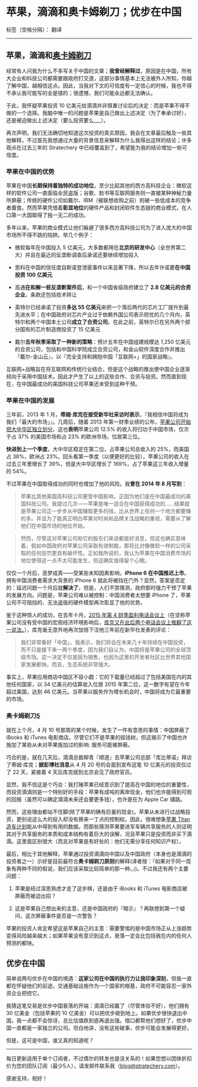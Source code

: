 # 苹果，滴滴和奥卡姆剃刀；优步在中国

标签（空格分隔）： 翻译

---

## 苹果，滴滴和[奥卡姆剃刀][1]

经常有人问我为什么不多写关于中国的文章；**我曾经解释过**，原因是在中国，所有大企业和科技公司都需要跟政府打交道，这部分事情基本上无法被外人所知，你越了解中国，越相信这点。因此，当我对下文的可信度有一定信心的时候，我也不得不承认我可能写的全是错的；很遗憾，我们可能永远都无法确认。

于此，我怀疑苹果投资 10 亿美元给滴滴并非慎重讨论后的决定：而是苹果不得不做的一个选择。我脑中唯一的问题是苹果是自己做出上述决定（为了奉承讨好），还是被迫做出上述决定（要么投资要么___）。

再次声明，我们无法确切地知道这次投资的真实原因，我会在文章最后触及一些其他解释，不过首先我想通过大量的背景信息来解释为什么我得出这样的结论；许多观点在过去三年的 Stratechery 中已经覆盖到了，希望能为我的结论增加一些可信度。

### 苹果在中国的优势

苹果在中国**长期保持着独特的成功地位**，至少比起其他的西方高科技企业：微软这样的软件公司一直面临全民盗版；谷歌、脸书等互联网服务则一直被某种神秘力量所屏蔽；传统的硬件公司如戴尔、IBM（被联想收购之前）则被一些低成本的竞争者蚕食。然而苹果凭借着**彰显地位**的硬件产品和封闭软件生态链的商业模式，在人口第一大国取得了独一无二的成功。

多年以来，苹果的商业模式让他们躲避了很多西方高科技公司为了进入庞大的中国市场所不得不跳的陷阱。举几个例子：

- 微软每年在中国投入 5 亿美元，大多数都用在**北京的研发中心**（全世界第二大）并且在最近的反垄断调查后承诺还要继续增加投入

- 思科在中国的信任度自斯诺登泄密事件以来显著下降，所以去年许诺要**在中国投资 100 亿美元** 

- 高通**在和解一桩反垄断案件后**，和一个中国省级政府建立了 **2.8 亿美元的合资企业**，条款还包括技术转让

- 英特尔已经承诺了投资**多达 55 亿美元**来把一个落后两代的芯片工厂提升到最先进水平；在中国政府对芯片产业过于依赖外国公司表示担忧的几个月内，英特尔和两个中国本土公司**成立了合资公司**。在此之前，英特尔已在另外两个部分国有的芯片制造商投资了 15 亿美元

- 戴尔**去年秋季采取了一种新的策略**：预计五年在中国组建规模达 1,250 亿美元的合资公司，包括和中国科学院成立合资公司，和金山软件深度合作并推出『戴尔-金山云』，以『完全支持和拥抱中国「互联网+」的国家战略』。

互联网+战略旨在将互联网和传统行业结合，但是这个战略的推出使中国企业逐渐倾向于采用中国技术。因此才产生了以上的这些合作、合资与投资。然而直到现在，在中国最成功的美国科技公司苹果还未受到这种干预。


### 苹果在中国的发展

三年前，2013 年 1 月，**蒂姆·库克在接受新华社采访时表示**，『我相信中国将成为我们「最大的市场」』。几周后，随着 2013 年第一财季业绩的公布，[苹果公司开始把大中华区独立划分][2]，这也**表明**苹果公司 12.5% 的收入将归功于中国市场，仅次于占 37% 的美国市场和占 23% 的欧洲市场，位居第三位。

**快进到上一个季度**，大中华区稳定在第二位，占苹果公司总收入的 25%，而美国占 38%，欧洲占 23%。回头看第一季度（以便更好的比较），苹果公司的收入在过去三年里增长了 39%，但是大中华区增长了 169%，占了苹果这三年收入增量的 54%。

不过苹果在中国取得成功的同时也增加了他的风险。我**曾在 2014 年 8 月写到**：

> 苹果比其他美国高科技公司更受中国影响，正因为他们是在中国最成功的美国科技公司。我提过几次——苹果是唯一适合在中国获得成功的……结果就是苹果公司正一步步从中国赚取更多的钱，比从世界上任何一个地方都要赚的多。并且为了能真正明白苹果对时尚和品牌关注战略的重视，需要从了解他们在中国市场的地位开始。

> 然而，尽管这对苹果公司和它的股东们来说都是好消息，但这也确实意味着，假如中国政府对苹果公司采取有效制裁，那将比对像微软一样的公司采取的任何惩罚更具有破坏性。正如我所说的，我认为苹果在中国消费市场的地位使得这一点不太可能发生，但这确实值得留个心眼。

仅仅一个月后，恶梦成真——受某些未知因素影响，**iPhone 6 在中国推迟上市**。拥有中国消费者需求大背景的 iPhone 6 就此将被挡在门外？显然，答案是否定的：延迟问题一个月后就**解决了**，但是，人们不禁猜测，政府那时强力干预了苹果的发展方向。问题是，苹果公司难以被控制：中国消费者太想要 iPhone 了，苹果公司不可阻挡的、无法盗版的硬件模型再次彰显了他的优势。

鉴于这种惊人的成功，在去年十月，[2015 年第 4 财季盈利电话会议上][3]（在坚称苹果公司没有受中国的宏观经济环境影响后，[库克又在此后两个电话会议上推翻了这一说法。][4]），库克毫无意外地再次加倍下注他三年前在新华社发表的评论：

> 我们非常看好「中国」，我表示，我们将会在未来几十年持续在中国投资，而不只是接下来一两个季度，因为我们自认为，中国将是苹果公司的全球顶级市场。这一决定不仅是因为销售，也因为这里的开发者社区比世界其他国家发展都快。而且，生态系统非常强大。

事实上，苹果应用商店中国区不容小觑：它的下载量已经超过了包括美国在内的其他任何国家，以 34 亿美元的估算收入位居 2015 年第二位，这一数字有望在今年超过美国，达到 46 亿美元。当苹果以服务作为增长机会时，中国将成为它最重要的市场。
	

### 奥卡姆剃刀[5]

就在上个月，4 月 10 号那周的某个时候，发生了一件有意思的事情：中国屏蔽了 iBooks 和 iTunes 电影商店。尽管它们不是苹果的摇钱树，但这揭示了中国也许施加了某些从未对苹果施加过的影响: 服务可能被屏蔽。

巧合的是，就在几天后，滴滴总裁柳青『顺道』去苹果公司总部「库比蒂诺」拜访了蒂姆·库克；**据彭博社消息**从 4 月 20 号的会面到宣布这笔 10 亿美元的投资仅过了 22 天，紧接着 4 天后库克就到北京会见了政府官员。

显然，我不信这是个巧合：我打赌苹果已经意识到了提高在中国的地位的重要性，而投资滴滴则是一个特别好的手段：苹果有成吨的离岸现金，他们也许能得到可观的回报（虽然可以确定滴滴未来还会要更多钱），也许是在为 Apple Car 铺路。

然而，这些理由都站不住脚(除了苹果的确有巨量的现金)。苹果从未进行过战略投资，更别说这么大的投入却没有换来一丁点的控制权。因此，很难想象[苹果 Titan 造车计划][6]能从中得到有用的数据。而那些猜测苹果要进军车辆共享服务的人则证明其对于共享服务的本质和成本结构有着巨大的误解，况且苹果只是投资而非买下滴滴。这里面区别很大（而且对苹果是有好处的：他们无需分享任何知识产权）。

最后，相比于其他解释，苹果通过投资滴滴向中国以及中国政府（本身也是滴滴的投资者之一）示好是目前最符合**奥卡姆剃刀原则**的解释(译者按：『如果对于同一现象有两种不同的假说，我们应该采取比较简单的那一种。』)。不过我还有两个主要问题：

1. 苹果是经过深思熟虑才走了这步棋，还是由于 iBooks 和 iTunes 电影商店被屏蔽而被迫出招？

2. 这是苹果自己想出来的主意，还是中国政府的『暗示』？再联想到第一个疑问，这次屏蔽事件是否是一次警告？

苹果的投资人肯定希望这是苹果自己的主意：需要警惕的是中国市场正从上涨趋势变得风险越来越大；如果苹果没有意识到这点，衰落一定会比包括我在内的任何人预测的都快。

## 优步在中国

简单说两句优步在中国的境遇：**这家公司在中国的执行力让我印象深刻**，但我一直都在怀疑他们的前途。交通基础设施作为一个国家的根基，政府不可能容忍一家外资企业把控它。

我猜这笔交易是优步中国衰落的开端：滴滴已经赢了（尽管体验不好），他们拥有 30 亿美金（包括苹果的 10 亿美金）可以把优步砸到地上。如果优步很快退出中国，我一点都不会惊讶，总比估值跌到底再退出强。借口都帮他们想好了，优步中国一直都是一家独立的公司。坦白地讲，没有这些破事，优步可能会发展得更好。

但是，这可是中国，谁又真的知道呢？

-----

每日更新适用于单个订阅者，不过偶尔的转发也是没关系的！如果您想以团体折扣价为您的团队订阅（最少5人），请发邮件联系我（blog@stratechery.com）。

感谢支持，祝好！


  [1]: https://zh.wikipedia.org/wiki/%E5%A5%A5%E5%8D%A1%E5%A7%86%E5%89%83%E5%88%80
  [2]: http://www.weste.net/2013/1-24/88411.html
  [3]: http://tech.163.com/15/1028/08/B70IO46P000915BF.html
  [4]: http://www.bbc.com/zhongwen/simp/business/2016/05/160503_apple_cook_china_forecast
  [5]: http://songshuhui.net/archives/85213/
  [6]: http://www.pingwest.com/apple-electic-car-project-titan/